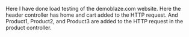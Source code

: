 Here I have done load testing of the demoblaze.com website. Here the header controller has home and cart added to the HTTP request. And Product1, Product2, and Product3 are added to the HTTP request in the product controller.
